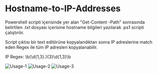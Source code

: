 # Hostname-to-IP-Addresses
Powershell scripti içerisinde yer alan "Get-Content -Path" sonrasında belirtilen .txt dosyası içerisine hostname bilgileri yazılarak .ps1 scripti çalıştırılır. 

Script çıktısı bir text editörüne kopyalandıktan sonra IP adreslerine match eden Regex ile tüm IP adresleri kopyalanabilir.

IP Regex: \b(\d{1,3}\.){3}\d{1,3}\b

![Usage-1](https://user-images.githubusercontent.com/45037356/150563325-b0d85f4c-cfc0-4701-ae4c-c9e5e88d6128.png)
![Usage-2](https://user-images.githubusercontent.com/45037356/150563334-4ffabbcf-e4a1-4467-9ce9-710fb25ce0bc.png)
![Usage-3](https://user-images.githubusercontent.com/45037356/150563344-f615d1f0-5464-42ad-9629-d665060e3a32.png)
